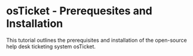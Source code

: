 <h1> osTicket - Prerequesites and Installation </h1>
This tutorial outlines the prerequisites and installation of the open-source help desk ticketing system osTicket.
